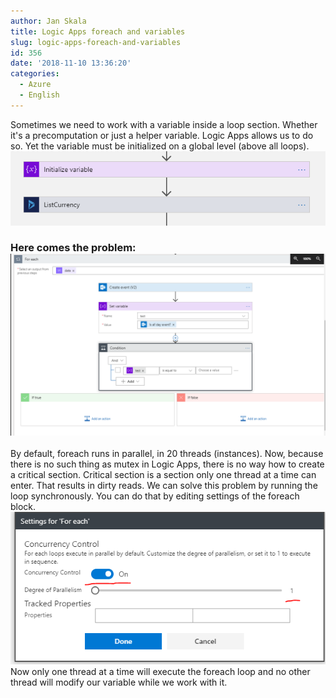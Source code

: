 ```yaml
---
author: Jan Skala
title: Logic Apps foreach and variables
slug: logic-apps-foreach-and-variables
id: 356
date: '2018-11-10 13:36:20'
categories:
  - Azure
  - English
---
```


Sometimes we need to work with a variable inside a loop section. Whether it's a precomputation or just a helper variable. Logic Apps allows us to do so. Yet the variable must be initialized on a global level (above all loops). ![](/uploads/2018/10/var.png)

### Here comes the problem:![](/uploads/2018/10/If.png)

By default, foreach runs in parallel, in 20 threads (instances). Now, because there is no such thing as mutex in Logic Apps, there is no way how to create a critical section. Critical section is a section only one thread at a time can enter. That results in dirty reads. We can solve this problem by running the loop synchronously. You can do that by editing settings of the foreach block. ![](/uploads/2018/10/Foreach.png) Now only one thread at a time will execute the foreach loop and no other thread will modify our variable while we work with it.